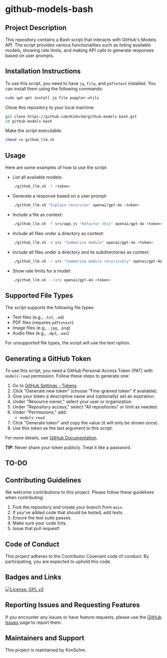 # github-models-bash

## Project Description

This repository contains a Bash script that interacts with GitHub's Models API. The script provides various functionalities such as listing available models, showing rate limits, and making API calls to generate responses based on user prompts.

## Installation Instructions

To use this script, you need to have `jq`, `file`, and `pdftotext` installed. You can install them using the following commands:

```bash
sudo apt-get install jq file poppler-utils
```

Clone this repository to your local machine:

```bash
git clone https://github.com/KimSchm/github-models-bash.git
cd github-models-bash
```

Make the script executable:

```bash
chmod +x github_llm.sh
```

## Usage

Here are some examples of how to use the script:

- List all available models:

  ```bash
  ./github_llm.sh -l <token>
  ```

- Generate a response based on a user prompt:

  ```bash
  ./github_llm.sh "Explain recursion" openai/gpt-4o <token>
  ```

- Include a file as context:

  ```bash
  ./github_llm.sh -f src/app.js "Refactor this" openai/gpt-4o <token>
  ```

- Include all files under a directory as context:

  ```bash
  ./github_llm.sh -d src "Summarize module" openai/gpt-4o <token>
  ```

- Include all files under a directory and its subdirectories as context:

  ```bash
  ./github_llm.sh -r src "Summarize module recursively" openai/gpt-4o <token>
  ```

- Show rate limits for a model:

  ```bash
  ./github_llm.sh --rate openai/gpt-4o <token>
  ```

## Supported File Types

The script supports the following file types:

- Text files (e.g., `.txt`, `.md`)
- PDF files (requires `pdftotext`)
- Image files (e.g., `.jpg`, `.png`)
- Audio files (e.g., `.mp3`, `.wav`)

For unsupported file types, the script will use the text option.

## Generating a GitHub Token

To use this script, you need a GitHub Personal Access Token (PAT) with `models:read` permission. Follow these steps to generate one:

1. Go to [GitHub Settings - Tokens](https://github.com/settings/tokens).
2. Click "Generate new token" (choose "Fine-grained token" if available).
3. Give your token a descriptive name and (optionally) set an expiration.
4. Under "Resource owner," select your user or organization.
5. Under "Repository access," select "All repositories" or limit as needed.
6. Under "Permissions," add:
    - `models:read`
7. Click "Generate token" and copy the value (it will only be shown once).
8. Use this token as the last argument to this script.

For more details, see [GitHub Documentation](https://docs.github.com/en/github-models/use-github-models/prototyping-with-ai-models).

**TIP:** Never share your token publicly. Treat it like a password.

## TO-DO

## Contributing Guidelines

We welcome contributions to this project. Please follow these guidelines when contributing:

1. Fork the repository and create your branch from `main`.
2. If you've added code that should be tested, add tests.
3. Ensure the test suite passes.
4. Make sure your code lints.
5. Issue that pull request!

## Code of Conduct

This project adheres to the Contributor Covenant code of conduct. By participating, you are expected to uphold this code.

## Badges and Links

[![License: GPL v3](https://img.shields.io/badge/License-GPLv3-blue.svg)](https://www.gnu.org/licenses/gpl-3.0)

## Reporting Issues and Requesting Features

If you encounter any issues or have feature requests, please use the [GitHub Issues](https://github.com/KimSchm/github-models-bash/issues) page to report them.

## Maintainers and Support

This project is maintained by KimSchm.
